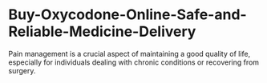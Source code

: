 # Buy-Oxycodone-Online-Safe-and-Reliable-Medicine-Delivery
Pain management is a crucial aspect of maintaining a good quality of life, especially for individuals dealing with chronic conditions or recovering from surgery.
